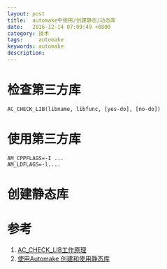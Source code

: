 ```yaml
---
layout: post
title:  automake中使用/创建静态/动态库  
date:   2016-12-14 07:09:49 +0800
category: 技术
tags:     automake
keywords: automake
description: 
---
```

#  检查第三方库   
```
AC_CHECK_LIB(libname, libfunc, [yes-do], [no-do])
```

# 使用第三方库  
```
AM_CPPFLAGS=-I ...
AM_LDFLAGS=-l....
```

# 创建静态库   


# 参考   
1. [AC_CHECK_LIB工作原理](http://blog.csdn.net/sukhoi27smk/article/details/19418421)   
2. [使用Automake 创建和使用静态库](http://www.cnblogs.com/shenlian/archive/2011/10/21/2220367.html)

